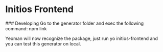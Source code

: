 # Initios Frontend

### Developing
Go to the generator folder and exec the following command:
npm link

Yeoman will now recognize the package, just run yo initios-frontend
and you can test this generator on local.